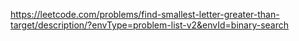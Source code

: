 https://leetcode.com/problems/find-smallest-letter-greater-than-target/description/?envType=problem-list-v2&envId=binary-search